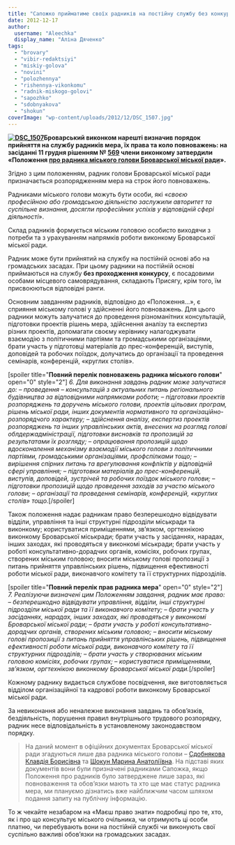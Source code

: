 ```yaml
---
title: "Сапожко прийматиме своїх радників на постійну службу без конкурсу"
date: 2012-12-17
author: 
  username: "Aleechka"
  display_name: "Аліна Дяченко"
tags: 
  - "brovary"
  - "vibir-redaktsiyi"
  - "miskiy-golova"
  - "novini"
  - "polozhennya"
  - "rishennya-vikonkomu"
  - "radnik-miskogo-golovi"
  - "sapozhko"
  - "sdobnyakova"
  - "shokun"
coverImage: "wp-content/uploads/2012/12/DSC_1507.jpg"
---
```


**[![](https://mpz.brovary.org/wp-content/uploads/2012/12/DSC_1507.jpg "DSC_1507")](https://mpz.brovary.org/wp-content/uploads/2012/12/DSC_1507.jpg)Броварський виконком нарешті визначив порядок прийняття на службу радників мера, їх права та коло повноважень: на засіданні 11 грудня рішенням № [569](http://docs.pravo-znaty.org.ua/p6228/11.12.2012/569) члени виконкому затвердили «Положення [про радника міського голови Броварської міської ради](http://docs.pravo-znaty.org.ua/f?u=https%3A%2F%2Fskydrive.live.com%2Fredir%3Fresid%3D72571393D4771099!159%26amp%3Bauthkey%3D!ANdBhI-qYmx7qYc)».**

Згідно з цим положенням, радник голови Броварської міської ради призначається розпорядженням мера на строк його повноважень.

Радниками міського голови можуть бути особи, які «_своєю професійною або громадською діяльністю заслужили авторитет та суспільне визнання, досягли професійних успіхів у відповідній сфері діяльності_».

Склад радників формується міським головою особисто виходячи з потреби та з урахуванням напрямків роботи виконкому Броварської міської ради.

Радник може бути прийнятий на службу на постійній основі або на громадських засадах. При цьому радники на постійній основі приймаються на службу **без проходження конкурсу**, є посадовими особами місцевого самоврядування, складають Присягу, крім того, їм присвоюються відповідні ранги.

Основним завданням радників, відповідно до «Положення…», є сприяння міському голові у здійсненні його повноважень. Для цього радники можуть залучатися до проведення різноманітних консультацій, підготовки проектів рішень мера, здійснення аналізу та експертиз різних проектів, допомагати своєму керівнику налагоджувати взаємодію з політичними партіями та громадськими організаціями, брати участь у підготовці матеріалів до прес-конференцій, виступів, доповідей та робочих поїздок, долучатись до організації та проведення семінарів, конференцій, «круглих столів».

\[spoiler title="**Повний перелік повноважень радника міського голови**" open="0" style="2"\] _6\. Для виконання завдань радник може залучатися до: – проведення – консультацій з актуальних питань регіонального будівництва за відповідними напрямками роботи; – підготовки проектів розпоряджень та доручень міського голови, проектів цільових програм, рішень міської ради, інших документів нормативного та організаційно-розпорядчого характеру; – здійснення аналізу, експертиз проектів розпоряджень та інших управлінських актів, внесених на розгляд голові облдержадміністрації, підготовки висновків та пропозицій за результатами їх розгляду; – опрацювання пропозицій щодо вдосконалення механізму взаємодії міського голови з політичними партіями, громадськими організаціями, профспілками тощо; – вирішення спірних питань та врегулювання конфліктів у відповідній сфері управління; – підготовки матеріалів до прес-конференцій, виступів, доповідей, зустрічей та робочих поїздок міського голови; – підготовки пропозицій щодо проведення заходів за участю міського голови; – організації та проведення семінарів, конференцій, «круглих столів» тощо._\[/spoiler\]

Також положення надає радникам право безперешкодно відвідувати відділи, управління та інші структурні підрозділи міськради та виконкому; користуватися приміщеннями, зв’язком, оргтехнікою виконкому Броварської міськради; брати участь у засіданнях, нарадах, інших заходах, які проводяться у виконкомі міськради; брати участь у роботі консультативно-дорадчих органів, комісіях, робочих групах, створених міським головою; вносити міському голові пропозиції з питань прийняття управлінських рішень, підвищення ефективності роботи міської ради, виконавчого комітету та її структурних підрозділів.

\[spoiler title="**Повний перелік прав радника мера**" open="0" style="2"\] _7\. Реалізуючи визначені цим Положенням завдання, радник має право:_ _– безперешкодно відвідувати управління, відділи, інші структурні підрозділи міської ради та її виконавчого комітету;_ _– брати участь у засіданнях, нарадах, інших заходах, які проводяться у виконкомі Броварської міської ради;_ _– брати участь у роботі консультативно-дорадчих органів, створених міським головою;_ _– вносити міському голові пропозиції з питань прийняття управлінських рішень, підвищення ефективності роботи міської ради, виконавчого комітету та її структурних підрозділів;_ _– брати участь у створюваних міським головою комісіях, робочих групах;_ _– користуватися приміщеннями, зв’язком, оргтехнікою виконкому Броварської міської ради._\[/spoiler\]

Кожному раднику видається службове посвідчення, яке виготовляється відділом організаційної та кадрової роботи виконкому Броварської міської ради.

За невиконання або неналежне виконання завдань та обов’язків, бездіяльність, порушення правил внутрішнього трудового розпорядку, радник несе відповідальність в установленому законодавством порядку.

> На даний момент в офіційних документах Броварської міської ради згадуються лише два радника міського голови – [Сдобнякова Клавдія Борисівна](http://docs.pravo-znaty.org.ua/p1302/12.04.2012/580-20-06) та [Шокун Марина Анатоліївна](http://docs.pravo-znaty.org.ua/p3622/10.07.2012/302). На підставі яких документів вони були призначені радниками Сапожка, якщо Положення про радників було затверджене лише зараз, які повноваження та обов’язки мають та хто ще має статус радника мера, ми плануємо дізнатись вже найближчим часом шляхом подання запиту на публічну інформацію.

То ж чекайте незабаром на «Маєш право знати» подробиці про те, хто, як і про що консультує міського очільника, чи отримують ці особи платню, чи перебувають вони на постійній службі чи виконують свої суспільно важливі обов’язки на громадських засадах.
